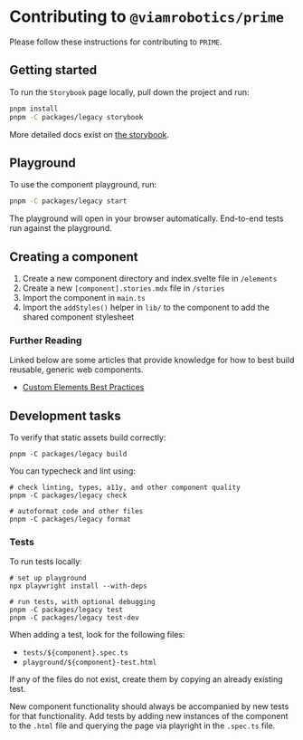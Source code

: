 # Contributing to `@viamrobotics/prime`

Please follow these instructions for contributing to `PRIME`.

## Getting started

To run the `Storybook` page locally, pull down the project and run:

```bash
pnpm install
pnpm -C packages/legacy storybook
```

More detailed docs exist on [the storybook](https://prime.viam.com).

## Playground

To use the component playground, run:

```bash
pnpm -C packages/legacy start
```

The playground will open in your browser automatically. End-to-end tests run against the playground.

## Creating a component

1. Create a new component directory and index.svelte file in `/elements`
2. Create a new `[component].stories.mdx` file in `/stories`
3. Import the component in `main.ts`
4. Import the `addStyles()` helper in `lib/` to the component to add the shared component stylesheet

### Further Reading

Linked below are some articles that provide knowledge for how to best build reusable, generic web components.

- [Custom Elements Best Practices](https://web.dev/custom-elements-best-practices/)

## Development tasks

To verify that static assets build correctly:

```shell
pnpm -C packages/legacy build
```

You can typecheck and lint using:

```shell
# check linting, types, a11y, and other component quality
pnpm -C packages/legacy check

# autoformat code and other files
pnpm -C packages/legacy format
```

### Tests

To run tests locally:

```shell
# set up playground
npx playwright install --with-deps

# run tests, with optional debugging
pnpm -C packages/legacy test
pnpm -C packages/legacy test-dev
```

When adding a test, look for the following files:

- `tests/${component}.spec.ts`
- `playground/${component}-test.html`

If any of the files do not exist, create them by copying an already existing test.

New component functionality should always be accompanied by new tests for that functionality. Add tests by adding new instances of the component to the `.html` file and querying the page via playright in the `.spec.ts` file.
